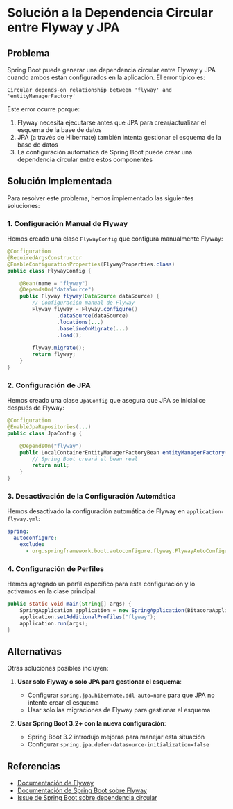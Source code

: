# Solución a la Dependencia Circular entre Flyway y JPA

## Problema

Spring Boot puede generar una dependencia circular entre Flyway y JPA cuando ambos están configurados en la aplicación. El error típico es:

```
Circular depends-on relationship between 'flyway' and 'entityManagerFactory'
```

Este error ocurre porque:

1. Flyway necesita ejecutarse antes que JPA para crear/actualizar el esquema de la base de datos
2. JPA (a través de Hibernate) también intenta gestionar el esquema de la base de datos
3. La configuración automática de Spring Boot puede crear una dependencia circular entre estos componentes

## Solución Implementada

Para resolver este problema, hemos implementado las siguientes soluciones:

### 1. Configuración Manual de Flyway

Hemos creado una clase `FlywayConfig` que configura manualmente Flyway:

```java
@Configuration
@RequiredArgsConstructor
@EnableConfigurationProperties(FlywayProperties.class)
public class FlywayConfig {

    @Bean(name = "flyway")
    @DependsOn("dataSource")
    public Flyway flyway(DataSource dataSource) {
        // Configuración manual de Flyway
        Flyway flyway = Flyway.configure()
                .dataSource(dataSource)
                .locations(...)
                .baselineOnMigrate(...)
                .load();
        
        flyway.migrate();
        return flyway;
    }
}
```

### 2. Configuración de JPA

Hemos creado una clase `JpaConfig` que asegura que JPA se inicialice después de Flyway:

```java
@Configuration
@EnableJpaRepositories(...)
public class JpaConfig {

    @DependsOn("flyway")
    public LocalContainerEntityManagerFactoryBean entityManagerFactory(DataSource dataSource) {
        // Spring Boot creará el bean real
        return null;
    }
}
```

### 3. Desactivación de la Configuración Automática

Hemos desactivado la configuración automática de Flyway en `application-flyway.yml`:

```yaml
spring:
  autoconfigure:
    exclude:
      - org.springframework.boot.autoconfigure.flyway.FlywayAutoConfiguration
```

### 4. Configuración de Perfiles

Hemos agregado un perfil específico para esta configuración y lo activamos en la clase principal:

```java
public static void main(String[] args) {
    SpringApplication application = new SpringApplication(BitacoraApplication.class);
    application.setAdditionalProfiles("flyway");
    application.run(args);
}
```

## Alternativas

Otras soluciones posibles incluyen:

1. **Usar solo Flyway o solo JPA para gestionar el esquema**:
   - Configurar `spring.jpa.hibernate.ddl-auto=none` para que JPA no intente crear el esquema
   - Usar solo las migraciones de Flyway para gestionar el esquema

2. **Usar Spring Boot 3.2+ con la nueva configuración**:
   - Spring Boot 3.2 introdujo mejoras para manejar esta situación
   - Configurar `spring.jpa.defer-datasource-initialization=false`

## Referencias

- [Documentación de Flyway](https://flywaydb.org/documentation/)
- [Documentación de Spring Boot sobre Flyway](https://docs.spring.io/spring-boot/docs/current/reference/html/howto.html#howto.data-initialization.migration-tool.flyway)
- [Issue de Spring Boot sobre dependencia circular](https://github.com/spring-projects/spring-boot/issues/6135)
